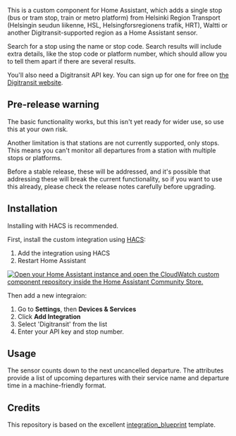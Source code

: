This is a custom component for Home Assistant, which adds a single stop (bus
or tram stop, train or metro platform) from Helsinki Region Transport
(Helsingin seudun liikenne, HSL, Helsingforsregionens trafik, HRT),
Waltti or another Digitransit-supported region as a Home Assistant sensor.

Search for a stop using the name or stop code. Search results will include extra
details, like the stop code or platform number, which should allow you to tell
them apart if there are several results.

You'll also need a Digitransit API key. You can sign up for one for free
on [the Digitransit website](https://digitransit.fi/en/developers/api-registration/).

## Pre-release warning

The basic functionality works, but this isn't yet ready for wider use, so
use this at your own risk.

Another limitation is that stations are not currently supported, only
stops. This means you can't monitor all departures from a station
with multiple stops or platforms.

Before a stable release, these will be addressed, and it's possible that
addressing these will break the current functionality, so if you want to
use this already, please check the release notes carefully before upgrading.

## Installation

Installing with HACS is recommended.

First, install the custom integration using [HACS](https://hacs.xyz/):

1. Add the integration using HACS
1. Restart Home Assistant

[![Open your Home Assistant instance and open the CloudWatch custom component repository inside the Home Assistant Community Store.](https://my.home-assistant.io/badges/hacs_repository.svg)](https://my.home-assistant.io/redirect/hacs_repository/?owner=Mallonbacka&repository=custom-component-digitransit)

Then add a new integraion:

1. Go to **Settings**, then **Devices & Services**
1. Click **Add Integration**
1. Select 'Digitransit' from the list
1. Enter your API key and stop number.

## Usage

The sensor counts down to the next uncancelled departure. The attributes
provide a list of upcoming departures with their service name and departure
time in a machine-friendly format.

## Credits

This repository is based on the excellent [integration_blueprint](https://github.com/ludeeus/integration_blueprint)
template.
